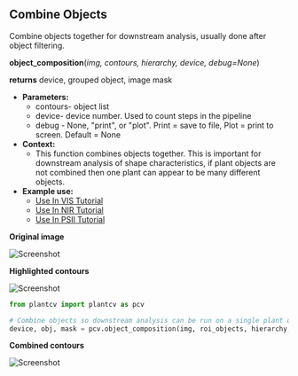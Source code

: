 ## Combine Objects

Combine objects together for downstream analysis, usually done after object filtering.

**object_composition**(*img, contours, hierarchy, device, debug=None*)

**returns** device, grouped object, image mask

- **Parameters:**
    - contours- object list
    - device- device number. Used to count steps in the pipeline
    - debug - None, "print", or "plot". Print = save to file, Plot = print to screen. Default = None
- **Context:**
    - This function combines objects together. This is important for downstream analysis of shape characteristics, if plant objects are not combined then one plant can appear to be many different objects.
- **Example use:**
    - [Use In VIS Tutorial](vis_tutorial.md)
    - [Use In NIR Tutorial](nir_tutorial.md)
    - [Use In PSII Tutorial](psII_tutorial.md) 

**Original image**

![Screenshot](img/documentation_images/object_composition/original_image.jpg)

**Highlighted contours**

![Screenshot](img/documentation_images/object_composition/contours.jpg)

```python
from plantcv import plantcv as pcv

# Combine objects so downstream analysis can be run on a single plant object
device, obj, mask = pcv.object_composition(img, roi_objects, hierarchy, device, debug="print")
```

**Combined contours**

![Screenshot](img/documentation_images/object_composition/combined.jpg)
